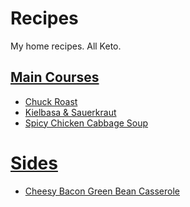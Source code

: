# Recipes
My home recipes. All Keto.

## [Main Courses](main-courses)
* [Chuck Roast](main-courses/chuck-roast.md)
* [Kielbasa & Sauerkraut](main-courses/kielbasa-and-sauerkraut.md)
* [Spicy Chicken Cabbage Soup](main-courses/spicy-chicken-cabbage-soup.md)

# [Sides](sides)
* [Cheesy Bacon Green Bean Casserole](sides/cheesy-bacon-green-bean-casserole.md)
